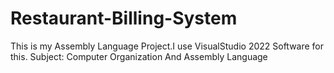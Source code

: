 # Restaurant-Billing-System
This is my Assembly Language Project.I use VisualStudio 2022 Software for this. Subject: Computer Organization And Assembly Language

